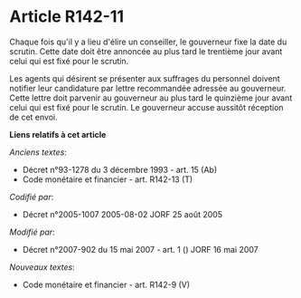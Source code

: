 # Article R142-11

Chaque fois qu'il y a lieu d'élire un conseiller, le gouverneur fixe la date du scrutin. Cette date doit être annoncée au
plus tard le trentième jour avant celui qui est fixé pour le scrutin.

Les agents qui désirent se présenter aux suffrages du personnel doivent notifier leur candidature par lettre recommandée
adressée au gouverneur. Cette lettre doit parvenir au gouverneur au plus tard le quinzième jour avant celui qui est fixé pour
le scrutin. Le gouverneur accuse aussitôt réception de cet envoi.

**Liens relatifs à cet article**

_Anciens textes_:

  - Décret n°93-1278 du 3 décembre 1993 - art. 15 (Ab)
  - Code monétaire et financier - art. R142-13 (T)

_Codifié par_:

  - Décret n°2005-1007 2005-08-02 JORF 25 août 2005

_Modifié par_:

  - Décret n°2007-902 du 15 mai 2007 - art. 1 () JORF 16 mai 2007

_Nouveaux textes_:

  - Code monétaire et financier - art. R142-9 (V)
